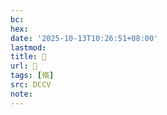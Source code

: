 ```yaml
---
bc:
hex:
date: '2025-10-13T10:26:51+08:00'
lastmod:
title: 􁕲
url: 􁕲
tags: [脩]
src: DCCV
note:
---
```

